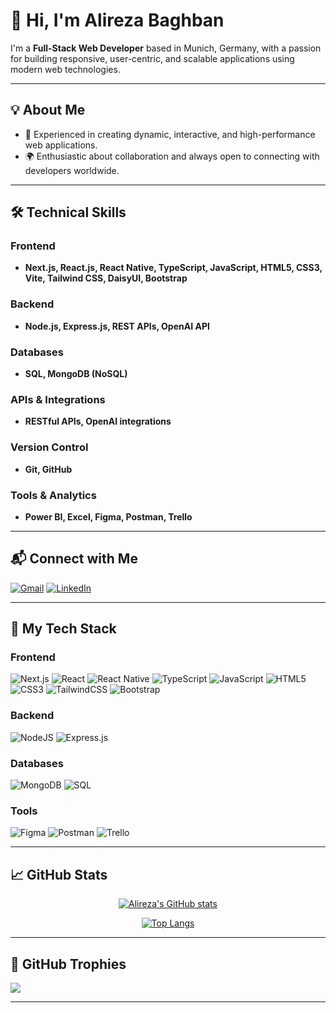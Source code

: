 # 👋 Hi, I'm Alireza Baghban

I'm a **Full-Stack Web Developer** based in Munich, Germany, with a passion for building responsive, user-centric, and scalable applications using modern web technologies.

---

## 💡 About Me

- 🚀 Experienced in creating dynamic, interactive, and high-performance web applications.
- 🌍 Enthusiastic about collaboration and always open to connecting with developers worldwide.

---

## 🛠️ Technical Skills

### Frontend
- **Next.js, React.js, React Native, TypeScript, JavaScript, HTML5, CSS3, Vite, Tailwind CSS, DaisyUI, Bootstrap**

### Backend
- **Node.js, Express.js, REST APIs, OpenAI API**

### Databases
- **SQL, MongoDB (NoSQL)**

### APIs & Integrations
- **RESTful APIs, OpenAI integrations**

### Version Control
- **Git, GitHub**

### Tools & Analytics
- **Power BI, Excel, Figma, Postman, Trello**

---

## 📬 Connect with Me

[![Gmail](https://img.shields.io/badge/Gmail-D14836?style=for-the-badge&logo=gmail&logoColor=white)](mailto:Alireza.baghbann@gmail.com)
[![LinkedIn](https://img.shields.io/badge/LinkedIn-0077B5?style=for-the-badge&logo=linkedin&logoColor=white)](https://linkedin.com/in/Alireza-baghbann)

---

## 🚀 My Tech Stack

### Frontend
![Next.js](https://img.shields.io/badge/Next.js-000000.svg?style=for-the-badge&logo=next.js&logoColor=white)
![React](https://img.shields.io/badge/React-20232a.svg?style=for-the-badge&logo=react&logoColor=61DAFB)
![React Native](https://img.shields.io/badge/React_Native-20232a.svg?style=for-the-badge&logo=react&logoColor=61DAFB)
![TypeScript](https://img.shields.io/badge/TypeScript-3178C6.svg?style=for-the-badge&logo=typescript&logoColor=white)
![JavaScript](https://img.shields.io/badge/JavaScript-323330.svg?style=for-the-badge&logo=javascript&logoColor=F7DF1E)
![HTML5](https://img.shields.io/badge/HTML5-E34F26.svg?style=for-the-badge&logo=html5&logoColor=white)
![CSS3](https://img.shields.io/badge/CSS3-1572B6.svg?style=for-the-badge&logo=css3&logoColor=white)
![TailwindCSS](https://img.shields.io/badge/TailwindCSS-38B2AC.svg?style=for-the-badge&logo=tailwind-css&logoColor=white)
![Bootstrap](https://img.shields.io/badge/Bootstrap-563D7C.svg?style=for-the-badge&logo=bootstrap&logoColor=white)

### Backend
![NodeJS](https://img.shields.io/badge/Node.js-6DA55F.svg?style=for-the-badge&logo=node.js&logoColor=white)
![Express.js](https://img.shields.io/badge/Express.js-404D59.svg?style=for-the-badge&logo=express&logoColor=white)

### Databases
![MongoDB](https://img.shields.io/badge/MongoDB-4EA94B.svg?style=for-the-badge&logo=mongodb&logoColor=white)
![SQL](https://img.shields.io/badge/SQL-4479A1.svg?style=for-the-badge&logo=mysql&logoColor=white)

### Tools
![Figma](https://img.shields.io/badge/Figma-F24E1E.svg?style=for-the-badge&logo=figma&logoColor=white)
![Postman](https://img.shields.io/badge/Postman-FF6C37.svg?style=for-the-badge&logo=postman&logoColor=white)
![Trello](https://img.shields.io/badge/Trello-026AA7.svg?style=for-the-badge&logo=trello&logoColor=white)

---

## 📈 GitHub Stats

<div align="center">

[![Alireza's GitHub stats](https://github-readme-stats.vercel.app/api?username=AlirezaBghn&show_icons=true&theme=radical)](https://github.com/AlirezaBghn)

[![Top Langs](https://github-readme-stats.vercel.app/api/top-langs/?username=AlirezaBghn&layout=compact&theme=radical)](https://github.com/AlirezaBghn)

</div>

---

## 🏅 GitHub Trophies

![](https://github-profile-trophy.vercel.app/?username=AlirezaBghn&theme=radical&margin-w=4)

---

